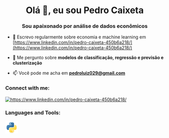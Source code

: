 <h1 align="center">Olá 👋, eu sou Pedro Caixeta</h1>
<h3 align="center">Sou apaixonado por análise de dados econômicos</h3>

- 📝 Escrevo regularmente sobre economia e machine learning em [https://www.linkedin.com/in/pedro-caixeta-450b6a218/](https://www.linkedin.com/in/pedro-caixeta-450b6a218/)

- 💬 Me pergunto sobre **modelos de classificação, regressão e previsão e clusterização**

- 📫 Você pode me acha em **pedroluiz029@gmail.com**

<h3 align="left">Connect with me:</h3>
<p align="left">
<a href="https://linkedin.com/in/https://www.linkedin.com/in/pedro-caixeta-450b6a218/" target="blank"><img align="center" src="https://raw.githubusercontent.com/rahuldkjain/github-profile-readme-generator/master/src/images/icons/Social/linked-in-alt.svg" alt="https://www.linkedin.com/in/pedro-caixeta-450b6a218/" height="30" width="40" /></a>
</p>

<h3 align="left">Languages and Tools:</h3>
<p align="left"> <a href="https://www.python.org" target="_blank" rel="noreferrer"> <img src="https://raw.githubusercontent.com/devicons/devicon/master/icons/python/python-original.svg" alt="python" width="40" height="40"/> </a> </p>
